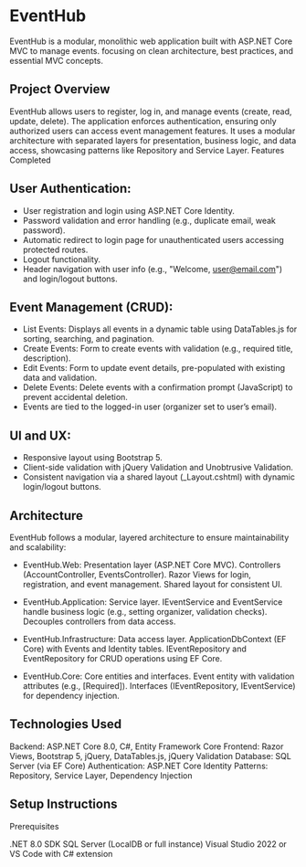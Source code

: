 # EventHub
EventHub is a modular, monolithic web application built with ASP.NET Core MVC to manage events. focusing on clean architecture, best practices, and essential MVC concepts. 

## Project Overview
EventHub allows users to register, log in, and manage events (create, read, update, delete). The application enforces authentication, ensuring only authorized users can access event management features. It uses a modular architecture with separated layers for presentation, business logic, and data access, showcasing patterns like Repository and Service Layer.
Features Completed

## User Authentication:
- User registration and login using ASP.NET Core Identity.
- Password validation and error handling (e.g., duplicate email, weak password).
- Automatic redirect to login page for unauthenticated users accessing protected routes.
- Logout functionality.
- Header navigation with user info (e.g., "Welcome, user@email.com") and login/logout buttons.

## Event Management (CRUD):
- List Events: Displays all events in a dynamic table using DataTables.js for sorting, searching, and pagination.
- Create Events: Form to create events with validation (e.g., required title, description).
- Edit Events: Form to update event details, pre-populated with existing data and validation.
- Delete Events: Delete events with a confirmation prompt (JavaScript) to prevent accidental deletion.
- Events are tied to the logged-in user (organizer set to user’s email).

## UI and UX:
- Responsive layout using Bootstrap 5.
- Client-side validation with jQuery Validation and Unobtrusive Validation.
- Consistent navigation via a shared layout (_Layout.cshtml) with dynamic login/logout buttons.

## Architecture
EventHub follows a modular, layered architecture to ensure maintainability and scalability:

- EventHub.Web: Presentation layer (ASP.NET Core MVC).
Controllers (AccountController, EventsController).
Razor Views for login, registration, and event management.
Shared layout for consistent UI.

- EventHub.Application: Service layer.
IEventService and EventService handle business logic (e.g., setting organizer, validation checks).
Decouples controllers from data access.

- EventHub.Infrastructure: Data access layer.
ApplicationDbContext (EF Core) with Events and Identity tables.
IEventRepository and EventRepository for CRUD operations using EF Core.

- EventHub.Core: Core entities and interfaces.
Event entity with validation attributes (e.g., [Required]).
Interfaces (IEventRepository, IEventService) for dependency injection.

## Technologies Used
Backend: ASP.NET Core 8.0, C#, Entity Framework Core
Frontend: Razor Views, Bootstrap 5, jQuery, DataTables.js, jQuery Validation
Database: SQL Server (via EF Core)
Authentication: ASP.NET Core Identity
Patterns: Repository, Service Layer, Dependency Injection

## Setup Instructions
Prerequisites

.NET 8.0 SDK
SQL Server (LocalDB or full instance)
Visual Studio 2022 or VS Code with C# extension
